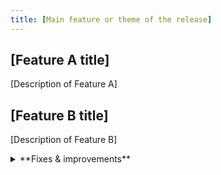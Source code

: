 ```yaml
---
title: [Main feature or theme of the release]
---
```


## [Feature A title]

[Description of Feature A]

## [Feature B title]

[Description of Feature B]

<details>

<summary>**Fixes & improvements**</summary>

- **Neon Console**
  - [Improvement 1]
  - [Improvement 2]

- **Neon API**

  [API improvements]

- **Neon CLI**

  [CLI improvements]

- **Neon Launchpad**

  Introduced database seeding functionality in Neon Launchpad, allowing developers to automatically populate databases with SQL scripts during initialization. This feature streamlines the development workflow by enabling instant database setup with sample data. The seeding capability is also available through the Vite plugin integration, making it accessible in TanStack Router applications and other Vite-based projects.

  For more details, see:
  - [Vite Plugin Changelog](https://github.com/neondatabase/neondb-cli/blob/main/packages/vite-plugin-postgres/CHANGELOG.md)
  - [Neondb CLI Changelog](https://github.com/neondatabase/neondb-cli/blob/main/packages/neondb/CHANGELOG.md)
  - [TanStack Integration PR](https://github.com/TanStack/create-tsrouter-app/pull/124)

- **Drizzle Studio update**

  For details about the latest Drizzle Studio updates, see the [Neon Drizzle Studio Integration Changelog](https://github.com/neondatabase/neon-drizzle-studio-changelog/blob/main/CHANGELOG.md).

</details>
